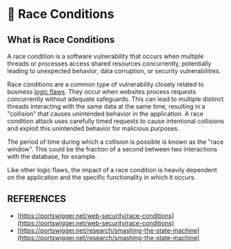 # 🏇 Race Conditions

## What is Race Conditions

A race condition is a software vulnerability that occurs when multiple threads or processes access shared resources concurrently, potentially leading to unexpected behavior, data corruption, or security vulnerabilities.

Race conditions are a common type of vulnerability closely related to business [logic flaws](https://portswigger.net/web-security/logic-flaws). They occur when websites process requests concurrently without adequate safeguards. This can lead to multiple distinct threads interacting with the same data at the same time, resulting in a "collision" that causes unintended behavior in the application. A race condition attack uses carefully timed requests to cause intentional collisions and exploit this unintended behavior for malicious purposes.

The period of time during which a collision is possible is known as the "race window". This could be the fraction of a second between two interactions with the database, for example.

Like other logic flaws, the impact of a race condition is heavily dependent on the application and the specific functionality in which it occurs.







## REFERENCES

* [https://portswigger.net/web-security/race-conditions](https://portswigger.net/web-security/race-conditions)
* [https://portswigger.net/research/smashing-the-state-machine](https://portswigger.net/research/smashing-the-state-machine)
